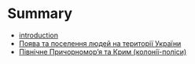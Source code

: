 # Summary

* [introduction](README.md)
* [Поява та поселення людей на території України](poyava_ta_poselennya_lyudei_na_teritor_ukrani.md)
* [Пiвнiчне Причорномор’я та Крим (колонiї-полiси)](pivnichne_prichornomorya_ta_krim_koloni-polisi.md)

